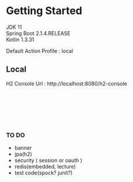 # Getting Started

JDK 11  
Spring Boot 2.1.4.RELEASE  
Kotlin 1.3.31  

Default Action Profile : local 

Local
---
H2 Console Url : http://localhost:8080/h2-console


<br>
<br>
<br>
<br>
<br>

### TO DO

* banner
* jpa(h2)
* security ( session or oauth )
* redis(embedded, lecture)
* test code(spock? junit?)
